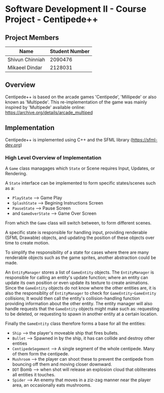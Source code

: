# Software Development II - Course Project - Centipede++

## Project Members
| Name | Student Number |
|-|-|
| Shivun Chinniah  |2090476|
| Mikaeel Dindar | 2128031 |

## Overview
Centipede++ is based on the arcade games 'Centipede', 'Millipede' or also known as 'Multipede'.
This re-implementation of the game was mainly inspired by 'Multipede' available online: https://archive.org/details/arcade_multiped

## Implementation
Centipede++ is implemented using C++ and the SFML library (https://sfml-dev.org)

### High Level Overview of Implementation

A `Game` class managages which `State` or Scene requires Input, Updates, or Rendering.

A `State` interface can be implemented to form specific states/scenes such as a:
- `PlayState` --> Game Play
- `SplashState` --> Begining Instructions Screen
- `PauseState` --> Pause Screen
- and `GameOverState` --> Game Over Screen

From which the `Game` class will switch between, to form different scenes.

A specific state is responsible for handling input, providing renderable (SFML Drawable) objects, and updating the position of these objects over time to create motion.

To simplify the responsibility of a state for cases where there are many renderable objects such as the game sprites, another abstraction could be made.

An `EntityManager` stores a list of `GameEntity` objects. The `EntityManager` is responsible for calling an entity's update function; where an entity can update its own position or even update its texture to create animations. Since the `GameEntity`  objects do not know where the other entities are, it is also the responsiblity of `EntityManager` to check for `GameEntity`-`GameEntity` collisions; It would then call the entity's collision-handling function providing information about the other entity. The entity manager will also handle requests that the `GameEntity` objects might make such as: requesting to be deleted, or requesting to spawn in another entity at a certain location.

Finally the `GameEntity` class therefore forms a base for all the entities:
- `Ship` --> the player's moveable ship that fires bullets.
- `Bullet` --> Spawned in by the ship, it has can collide and destroy other entities
- `CentipedeSegement` --> A single segment of the whole centipede. Many of them form the centipede.
- `Mushroom` --> the player can shoot these to prevent the centipede from bouncing off them and moving closer downward.
- `DDT` Bomb --> when shot will release an explosion cloud that obliterates all entities it touches.
- `Spider` --> An enemy that moves in a ziz-zag manner near the player area, an occasionally eats mushrooms.


